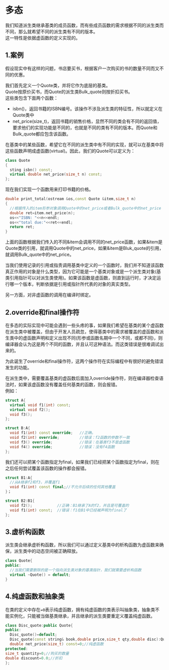 # 多态
我们知道派生类继承基类的成员函数，而有些成员函数的需求根据不同的派生类而不同，那么就希望不同的派生类有不同的版本。<br>
这一特性是依据虚函数的定义实现的。<br>

## 1.案例
假设现实中有这样的问题，书店要买书，根据客户一次购买的书的数量不同而又不同的优惠。<br>

我们首先定义一个Quote类，并将它作为底层的基类。<br>
Quote按原价买书，而Quote的派生类Bulk_quote则按折扣买书。<br>
这些类包含下面两个函数：<br>
- isbn()，返回书籍的ISBN编号。该操作不涉及派生类的特征性，所以就定义在Quote类中
- net_price(size_t)，返回书籍的销售价格，显然不同的类会有不同的返回值，要求他们的实现功能是不同的，也就是不同的类有不同的版本。而Quote和Bulk_quote都应包含该函数。

在基类中的某些函数，希望它在不同的派生类中有不同的实现，就可以在基类中将这些函数声明成虚函数(virtual)。因此，我们的Quote可以定义为：<br>
```cpp
class Quote
{
  sting isbn() const;
  virtual double net_price(size_t n) const;
};
```

现在我们实现一个函数用来打印书籍的价格。<br>

```cpp
double print_total(ostream &os,const Quote &item,size_t n)
{
  //根据传入的item形参对象调用Quote中的net_price或者Bulk_quote中的net_price
  double ret=item.net_price(n);
  os<<"ISBN: "<<n<<endl;
  os<<"total due:"<<ret<<endl;
  return ret;
}
```

上面的函数根据我们传入的不同&item会调用不同的net_price函数，如果&item是Quote类的引用，就调用Quote中的net_price，如果&item是Bluk_quote的引用，就调用Bulk_quote中的net_price。<br>


当我们使用记录的引用或指责调用基类中定义的一个函数时，我们并不知道该函数真正作用的对象是什么类型，因为它可能是一个基类对象或是一个派生类对象(基类引用指针可以对派生类使用)。如果该函数是虚函数，则直到运行时，才决定运行哪一个版本，判断依据是引用或指针所代表的对象的真实类型。<br>

另一方面，对非虚函数的调用在编译时绑定。<br>

## 2.override和final操作符

在多态的实际实现中可能会遇到一些头疼的事，如果我们希望在基类的某个虚函数在派生类中被覆盖，但由于开发人员疏忽，使得基类中的需求被覆盖的虚函数和派生类中的虚函数声明和定义出现不同(形参或函数名期中一个不同，或都不同)，则编译器会认为这是两个不同的函数，并且认可这种语法。而这类错误是很难调试出来的。<br>

为此诞生了override和final操作符，这两个操作符在实际编程中有很好的避免错误发生的功能。<br>

在派生类中，需要覆盖基类的虚函数后面加入override操作符，则在编译器检查语法时，如果该虚函数没有覆盖任何基类的函数，则会报错。<br>
例如：<br>
```cpp
struct A{
  virtual void f1(int) const;
  virtual void f2();
  void f3();
};

struct B:A{
  void f1(int) const override;   //正确。
  void f2(int) override;         //错误：f2函数的参数不一致
  void f3() override;            //错误：在基类f3不是虚函数
  void f4() override;            //错误：没有f4函数
};
```

我们还可以把某个函数指定为final，如果我们已经把某个函数指定为final，则在之后任何尝试覆盖该函数的操作都会报错。<br>

```cpp
struct B1:A{
  //从A继承f2和f3，并覆盖f1
  void f1(int) const final;//不允许后续的任何其他覆盖
}；

struct B2:B1{
  void f2();           //正确：B1继承了A的f2，并且是可覆盖的
  void f1(int) const;  //错误：f1在B1中已经被声明为final了
};
```

## 3.虚析构函数

派生类会继承虚析构函数，所以我们可以通过定义基类中的析构函数为虚函数来确保，派生类中的动态空间被正确释放。<br>

```cpp
class Quote{
public:
  //当我们需要删除的是一个指向派生类对象的基类指针，我们就需要虚析构函数
  virtual ~Quote() = default;
}
```

## 4.纯虚函数和抽象类
在类的定义中存在``=0``表示纯虚函数，拥有纯虚函数的类表示叫抽象类，抽象类不能实例化，只能被当做基类继承，并且继承的派生类要重定义覆盖纯虚函数。<br>

```cpp
class Disc_quote:public Quote{
public:
  Disc_quote()=default;
  Disc_quote(const string& book,double price,size_t qty,double disc):Quote(book,price),quantity(qty),discount(disc){}
  double net_price(size_t) const=0;//纯虚函数
protected:
size_t quantity=0;//购买的数量
double discount=0.0;//折扣
};
```

